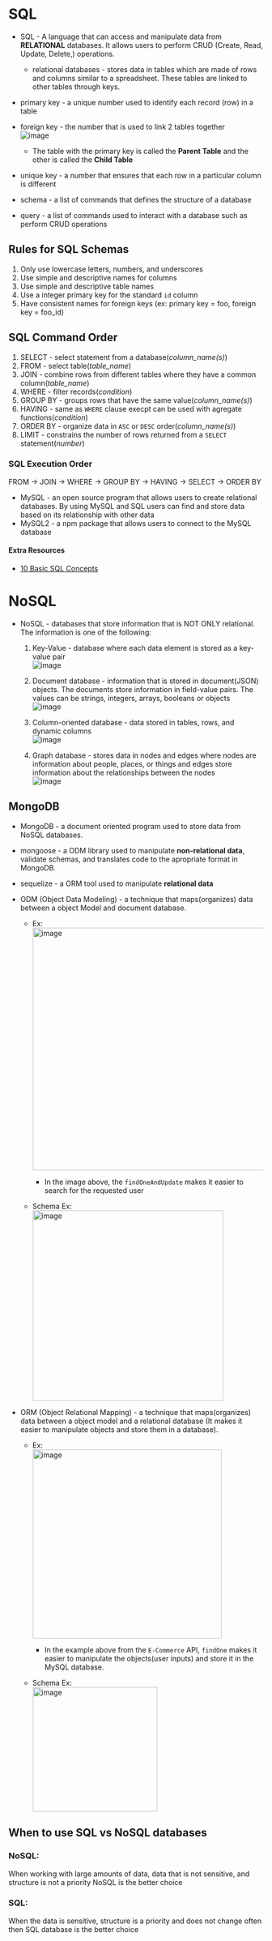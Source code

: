 # SQL
* SQL - A language that can access and manipulate data from **RELATIONAL** databases. It allows users to perform CRUD (Create, Read, Update, Delete,) operations.
  - relational databases - stores data in tables which are made of rows and columns similar to a spreadsheet. These tables are linked to other tables through keys.

* primary key - a unique number used to identify each record (row) in a table     
* foreign key - the number that is used to link 2 tables together  
![image](https://user-images.githubusercontent.com/69539559/163200338-7ac15836-eb19-4ff3-aacb-884de0dfed21.png)
  - The table with the primary key is called the **Parent Table** and the other is called the **Child Table**  

* unique key - a number that ensures that each row in a particular column is different  
* schema - a list of commands that defines the structure of a database  
* query - a list of commands used to interact with a database such as perform CRUD operations  

## Rules for SQL Schemas  
1. Only use lowercase letters, numbers, and underscores 
2. Use simple and descriptive names for columns  
3. Use simple and descriptive table names 
4. Use a integer primary key for the standard `id` column  
5. Have consistent names for foreign keys (ex: primary key = foo, foreign key = foo_id)  

## SQL Command Order  
1. SELECT - select statement from a database(*column_name(s)*)  
2. FROM - select table(*table_name*)  
3. JOIN - combine rows from different tables where they have a common column(*table_name*)  
4. WHERE - filter records(*condition*)   
5. GROUP BY - groups rows that have the same value(*column_name(s)*)  
6. HAVING - same as `WHERE` clause execpt can be used with agregate functions(*condition*)  
7. ORDER BY - organize data in `ASC` or `DESC` order(*column_name(s)*)  
8. LIMIT - constrains the number of rows returned from a `SELECT` statement(*number*)   

### SQL Execution Order  
FROM -> JOIN -> WHERE -> GROUP BY -> HAVING -> SELECT -> ORDER BY  

* MySQL - an open source program that allows users to create relational databases. By using MySQL and SQL users can find and store data based on its relationship with other data  
* MySQL2 - a npm package that allows users to connect to the MySQL database  

#### Extra Resources  
- [10 Basic SQL Concepts](https://www.programming-hero.com/blog/10-sql-concepts-that-every-developer-should-know.html)  
 
# NoSQL
* NoSQL - databases that store information that is NOT ONLY relational. The information is one of the following:  
  1. Key-Value - database where each data element is stored as a key-value  pair  
   ![image](https://user-images.githubusercontent.com/69539559/163230340-c9a66a68-1ab9-4778-bac3-cd69cb0b3b66.png)

  2. Document database - information that is stored in document(JSON) objects. The documents store information in field-value pairs. The values can be strings, integers, arrays, booleans or objects  
  ![image](https://user-images.githubusercontent.com/69539559/163215350-c9a50eea-8382-4530-a8fe-b320cd16f3ab.png)  

  3. Column-oriented database - data stored in tables, rows, and dynamic columns  
  ![image](https://user-images.githubusercontent.com/69539559/163231059-33b9f2dd-4b77-4f17-ab8f-ae3f591e7099.png)  

  4. Graph database - stores data in nodes and edges where nodes are information about people, places, or things and edges store information about the relationships between the nodes  
  ![image](https://user-images.githubusercontent.com/69539559/163231448-b97dad40-f442-452d-b4e7-e85d6bf85715.png)  

## MongoDB
* MongoDB - a document oriented program used to store data from NoSQL databases.
* mongoose - a ODM library used to manipulate **non-relational data**, validate schemas, and translates code to the apropriate format in MongoDB.  
* sequelize - a ORM tool used to manipulate **relational data** 

* ODM (Object Data Modeling) - a technique that maps(organizes) data between a object Model and document database.
  - Ex:   
    <img width="479" alt="image" src="https://user-images.githubusercontent.com/69539559/172074838-77d62544-57b2-4d1d-8fd5-2de9e80b6e1d.png">   
     - In the image above, the `findOneAndUpdate` makes it easier to search for the requested user  

  - Schema Ex:  
    <img width="376" alt="image" src="https://user-images.githubusercontent.com/69539559/172074759-bc9d428b-6a2b-4bc3-8a16-c0064e365ab0.png">  


* ORM (Object Relational Mapping) - a technique that maps(organizes) data between a object model and a relational database (It makes it easier to manipulate objects and store them in a database).    
   - Ex:  
     <img width="373" alt="image" src="https://user-images.githubusercontent.com/69539559/166617707-ac5bbb72-1a47-4751-aaae-1ae90a5200b2.png">  
      - In the example above from the `E-Commerce` API, `findOne` makes it easier to manipulate the objects(user inputs) and store it in the MySQL database.  

   - Schema Ex:  
     <img width="246" alt="image" src="https://user-images.githubusercontent.com/69539559/172074721-13fe032c-ad62-467d-96bd-92e104a64720.png">  


## When to use SQL vs NoSQL databases  
### NoSQL:  
When working with large amounts of data, data that is not sensitive, and structure is not a priority NoSQL is the better choice  
### SQL:  
When the data is sensitive, structure is a priority and does not change often then SQL database is the better choice
